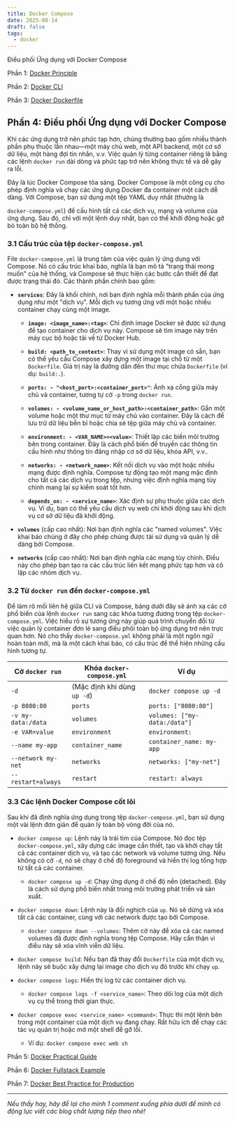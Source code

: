 ```yaml
---
title: Docker Compose
date: 2025-08-14
draft: false
tags:
  - docker
---
```

Điều phối Ứng dụng với Docker Compose
<!--more-->

Phần 1: [Docker Principle](https://blog.nagih.io.vn/post/docker/docker/) 

Phần 2: [Docker CLI](https://blog.nagih.io.vn/post/docker/docker-cli/)

Phần 3: [Docker Dockerfile](https://blog.nagih.io.vn/post/docker/docker-dockerfile/)

## Phần 4: Điều phối Ứng dụng với Docker Compose

Khi các ứng dụng trở nên phức tạp hơn, chúng thường bao gồm nhiều thành phần phụ thuộc lẫn nhau—một máy chủ web, một API backend, một cơ sở dữ liệu, một hàng đợi tin nhắn, v.v. Việc quản lý từng container riêng lẻ bằng các lệnh `docker run` dài dòng và phức tạp trở nên không thực tế và dễ gây ra lỗi.

Đây là lúc Docker Compose tỏa sáng. Docker Compose là một công cụ cho phép định nghĩa và chạy các ứng dụng Docker đa container một cách dễ dàng. Với Compose, bạn sử dụng một tệp YAML duy nhất (thường là

`docker-compose.yml`) để cấu hình tất cả các dịch vụ, mạng và volume của ứng dụng. Sau đó, chỉ với một lệnh duy nhất, bạn có thể khởi động hoặc gỡ bỏ toàn bộ hệ thống.

### 3.1 Cấu trúc của tệp `docker-compose.yml`

File `docker-compose.yml` là trung tâm của việc quản lý ứng dụng với Compose. Nó có cấu trúc khai báo, nghĩa là bạn mô tả "trạng thái mong muốn" của hệ thống, và Compose sẽ thực hiện các bước cần thiết để đạt được trạng thái đó. Các thành phần chính bao gồm:

- **`services`**: Đây là khối chính, nơi bạn định nghĩa mỗi thành phần của ứng dụng như một "dịch vụ". Mỗi dịch vụ tương ứng với một hoặc nhiều container chạy cùng một image.
    
    - **`image: <image_name>:<tag>`**: Chỉ định image Docker sẽ được sử dụng để tạo container cho dịch vụ này. Compose sẽ tìm image này trên máy cục bộ hoặc tải về từ Docker Hub.
        
    - **`build: <path_to_context>`**: Thay vì sử dụng một image có sẵn, bạn có thể yêu cầu Compose xây dựng một image tại chỗ từ một `Dockerfile`. Giá trị này là đường dẫn đến thư mục chứa `Dockerfile` (ví dụ: `build:.`).
        
    - **`ports: - "<host_port>:<container_port>"`**: Ánh xạ cổng giữa máy chủ và container, tương tự cờ `-p` trong `docker run`.
        
    - **`volumes: - <volume_name_or_host_path>:<container_path>`**: Gắn một volume hoặc một thư mục từ máy chủ vào container. Đây là cách để lưu trữ dữ liệu bền bỉ hoặc chia sẻ tệp giữa máy chủ và container.
        
    - **`environment: - <VAR_NAME>=<value>`**: Thiết lập các biến môi trường bên trong container. Đây là cách phổ biến để truyền các thông tin cấu hình như thông tin đăng nhập cơ sở dữ liệu, khóa API, v.v..
        
    - **`networks: - <network_name>`**: Kết nối dịch vụ vào một hoặc nhiều mạng được định nghĩa. Compose tự động tạo một mạng mặc định cho tất cả các dịch vụ trong tệp, nhưng việc định nghĩa mạng tùy chỉnh mang lại sự kiểm soát tốt hơn.
        
    - **`depends_on: - <service_name>`**: Xác định sự phụ thuộc giữa các dịch vụ. Ví dụ, bạn có thể yêu cầu dịch vụ web chỉ khởi động sau khi dịch vụ cơ sở dữ liệu đã khởi động.
        
- **`volumes`** (cấp cao nhất): Nơi bạn định nghĩa các "named volumes". Việc khai báo chúng ở đây cho phép chúng được tái sử dụng và quản lý dễ dàng bởi Compose.
    
- **`networks`** (cấp cao nhất): Nơi bạn định nghĩa các mạng tùy chỉnh. Điều này cho phép bạn tạo ra các cấu trúc liên kết mạng phức tạp hơn và cô lập các nhóm dịch vụ.
    

### 3.2 Từ `docker run` đến `docker-compose.yml`

Để làm rõ mối liên hệ giữa CLI và Compose, bảng dưới đây sẽ ánh xạ các cờ phổ biến của lệnh `docker run` sang các khóa tương đương trong tệp `docker-compose.yml`. Việc hiểu rõ sự tương ứng này giúp quá trình chuyển đổi từ việc quản lý container đơn lẻ sang điều phối toàn bộ ứng dụng trở nên trực quan hơn. Nó cho thấy `docker-compose.yml` không phải là một ngôn ngữ hoàn toàn mới, mà là một cách khai báo, có cấu trúc để thể hiện những cấu hình tương tự.

|Cờ `docker run`|Khóa `docker-compose.yml`|Ví dụ|
|---|---|---|
|`-d`|(Mặc định khi dùng `up -d`)|`docker compose up -d`|
|`-p 8080:80`|`ports`|`ports: ["8080:80"]`|
|`-v my-data:/data`|`volumes`|`volumes: ["my-data:/data"]`|
|`-e VAR=value`|`environment`|`environment:`|
|`--name my-app`|`container_name`|`container_name: my-app`|
|`--network my-net`|`networks`|`networks: ["my-net"]`|
|`--restart=always`|`restart`|`restart: always`|

### 3.3 Các lệnh Docker Compose cốt lõi

Sau khi đã định nghĩa ứng dụng trong tệp `docker-compose.yml`, bạn sử dụng một vài lệnh đơn giản để quản lý toàn bộ vòng đời của nó.

- `docker compose up`: Lệnh này là trái tim của Compose. Nó đọc tệp `docker-compose.yml`, xây dựng các image cần thiết, tạo và khởi chạy tất cả các container dịch vụ, và tạo các network và volume tương ứng. Nếu không có cờ `-d`, nó sẽ chạy ở chế độ foreground và hiển thị log tổng hợp từ tất cả các container.
    
    - `docker compose up -d`: Chạy ứng dụng ở chế độ nền (detached). Đây là cách sử dụng phổ biến nhất trong môi trường phát triển và sản xuất.
        
- `docker compose down`: Lệnh này là đối nghịch của `up`. Nó sẽ dừng và xóa tất cả các container, cùng với các network được tạo bởi Compose.
    
    - `docker compose down --volumes`: Thêm cờ này để xóa cả các named volumes đã được định nghĩa trong tệp Compose. Hãy cẩn thận vì điều này sẽ xóa vĩnh viễn dữ liệu.
        
- `docker compose build`: Nếu bạn đã thay đổi `Dockerfile` của một dịch vụ, lệnh này sẽ buộc xây dựng lại image cho dịch vụ đó trước khi chạy `up`.
    
- `docker compose logs`: Hiển thị log từ các container dịch vụ.
    
    - `docker compose logs -f <service_name>`: Theo dõi log của một dịch vụ cụ thể trong thời gian thực.
        
- `docker compose exec <service_name> <command>`: Thực thi một lệnh bên trong một container của một dịch vụ đang chạy. Rất hữu ích để chạy các tác vụ quản trị hoặc mở một shell để gỡ lỗi.
    
    - Ví dụ: `docker compose exec web sh`
        


Phần 5: [Docker Practical Guide](https://blog.nagih.io.vn/post/docker/docker-practical-guide/)

Phần 6: [Docker Fullstack Example](https://blog.nagih.io.vn/post/docker/docker-fullstack-example/)

Phần 7: [Docker Best Practice for Production](https://blog.nagih.io.vn/post/docker/docker-best-practice-for-production/)

---

*Nếu thấy hay, hãy để lại cho mình 1 comment xuống phía dưới để mình có động lực viết các blog chất lượng tiếp theo nhé!*